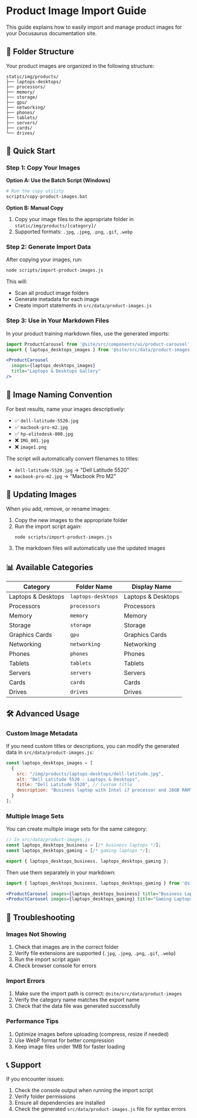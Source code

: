 # Product Image Import Guide

This guide explains how to easily import and manage product images for your Docusaurus documentation site.

## 📁 Folder Structure

Your product images are organized in the following structure:

```
static/img/products/
├── laptops-desktops/
├── processors/
├── memory/
├── storage/
├── gpu/
├── networking/
├── phones/
├── tablets/
├── servers/
├── cards/
└── drives/
```

## 🚀 Quick Start

### Step 1: Copy Your Images

**Option A: Use the Batch Script (Windows)**
```bash
# Run the copy utility
scripts/copy-product-images.bat
```

**Option B: Manual Copy**
1. Copy your image files to the appropriate folder in `static/img/products/[category]/`
2. Supported formats: `.jpg`, `.jpeg`, `.png`, `.gif`, `.webp`

### Step 2: Generate Import Data

After copying your images, run:
```bash
node scripts/import-product-images.js
```

This will:
- Scan all product image folders
- Generate metadata for each image
- Create import statements in `src/data/product-images.js`

### Step 3: Use in Your Markdown Files

In your product training markdown files, use the generated imports:

```jsx
import ProductCarousel from '@site/src/components/ui/product-carousel';
import { laptops_desktops_images } from '@site/src/data/product-images';

<ProductCarousel 
  images={laptops_desktops_images}
  title="Laptops & Desktops Gallery"
/>
```

## 📝 Image Naming Convention

For best results, name your images descriptively:
- ✅ `dell-latitude-5520.jpg`
- ✅ `macbook-pro-m2.jpg`
- ✅ `hp-elitedesk-800.jpg`
- ❌ `IMG_001.jpg`
- ❌ `image1.png`

The script will automatically convert filenames to titles:
- `dell-latitude-5520.jpg` → "Dell Latitude 5520"
- `macbook-pro-m2.jpg` → "Macbook Pro M2"

## 🔄 Updating Images

When you add, remove, or rename images:

1. Copy the new images to the appropriate folder
2. Run the import script again:
   ```bash
   node scripts/import-product-images.js
   ```
3. The markdown files will automatically use the updated images

## 📊 Available Categories

| Category | Folder Name | Display Name |
|----------|-------------|--------------|
| Laptops & Desktops | `laptops-desktops` | Laptops & Desktops |
| Processors | `processors` | Processors |
| Memory | `memory` | Memory |
| Storage | `storage` | Storage |
| Graphics Cards | `gpu` | Graphics Cards |
| Networking | `networking` | Networking |
| Phones | `phones` | Phones |
| Tablets | `tablets` | Tablets |
| Servers | `servers` | Servers |
| Cards | `cards` | Cards |
| Drives | `drives` | Drives |

## 🛠️ Advanced Usage

### Custom Image Metadata

If you need custom titles or descriptions, you can modify the generated data in `src/data/product-images.js`:

```javascript
const laptops_desktops_images = [
  {
    src: "/img/products/laptops-desktops/dell-latitude.jpg",
    alt: "Dell Latitude 5520 - Laptops & Desktops",
    title: "Dell Latitude 5520", // Custom title
    description: "Business laptop with Intel i7 processor and 16GB RAM" // Custom description
  }
];
```

### Multiple Image Sets

You can create multiple image sets for the same category:

```javascript
// In src/data/product-images.js
const laptops_desktops_business = [/* business laptops */];
const laptops_desktops_gaming = [/* gaming laptops */];

export { laptops_desktops_business, laptops_desktops_gaming };
```

Then use them separately in your markdown:

```jsx
import { laptops_desktops_business, laptops_desktops_gaming } from '@site/src/data/product-images';

<ProductCarousel images={laptops_desktops_business} title="Business Laptops" />
<ProductCarousel images={laptops_desktops_gaming} title="Gaming Laptops" />
```

## 🐛 Troubleshooting

### Images Not Showing
1. Check that images are in the correct folder
2. Verify file extensions are supported (`.jpg`, `.jpeg`, `.png`, `.gif`, `.webp`)
3. Run the import script again
4. Check browser console for errors

### Import Errors
1. Make sure the import path is correct: `@site/src/data/product-images`
2. Verify the category name matches the export name
3. Check that the data file was generated successfully

### Performance Tips
1. Optimize images before uploading (compress, resize if needed)
2. Use WebP format for better compression
3. Keep image files under 1MB for faster loading

## 📞 Support

If you encounter issues:
1. Check the console output when running the import script
2. Verify folder permissions
3. Ensure all dependencies are installed
4. Check the generated `src/data/product-images.js` file for syntax errors 